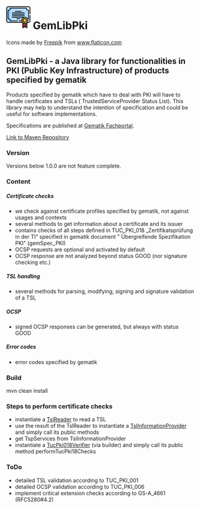 # ![Logo](./doc/images/certification_64px.png) GemLibPki

<div>Icons made by <a href="https://www.freepik.com" title="Freepik">Freepik</a> from <a href="https://www.flaticon.com/" title="Flaticon">www.flaticon.com</a></div>

## GemLibPki - a Java library for functionalities in PKI (Public Key Infrastructure) of products specified by gematik

Products specified by gematik which have to deal with PKI will have to handle certificates and TSLs (
TrustedServiceProvider Status List). This library may help to understand the intention of specification and could be
useful for software implementations.

Specifications are published at [Gematik Fachportal](https://fachportal.gematik.de/).

[Link to Maven Repository](https://mvnrepository.com/artifact/de.gematik.pki/gemLibPki)

### Version

Versions below 1.0.0 are not feature complete.

### Content

##### Certificate checks

- we check against certificate profiles specified by gematik, not against usages and contexts
- several methods to get information about a certificate and its issuer
- contains checks of all steps defined in TUC_PKI_018 „Zertifikatsprüfung in der TI“ specified in gematik document "
  Übergreifende Spezifikation PKI" (gemSpec_PKI)
- OCSP requests are optional and activated by default
- OCSP response are not analyzed beyond status GOOD (nor signature checking etc.)

##### TSL handling

- several methods for parsing, modifying, signing and signature validation of a TSL

##### OCSP

- signed OCSP responses can be generated, but always with status GOOD

##### Error codes

- error codes specified by gematik

### Build

mvn clean install

### Steps to perform certificate checks

- instantiate a [TslReader](src/main/java/de/gematik/pki/tsl/TslReader.java) to read a TSL
- use the result of the TslReader to instantiate
  a [TslInformationProvider](src/main/java/de/gematik/pki/tsl/TslInformationProvider.java) and simply call its public
  methods
- get TspServices from TslInformationProvider
- instantiate a [TucPki018Verifier](src/main/java/de/gematik/pki/certificate/TucPki018Verifier.java) (via builder) and
  simply call its public method performTucPki18Checks

### ToDo

- detailed TSL validation according to TUC_PKI_001
- detailed OCSP validation according to TUC_PKI_006
- implement critical extension checks according to GS-A_4661 (RFC5280#4.2)
